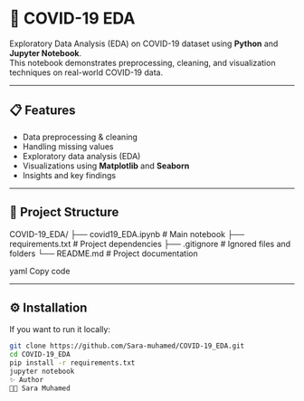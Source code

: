 # 🦠 COVID-19 EDA

Exploratory Data Analysis (EDA) on COVID-19 dataset using **Python** and **Jupyter Notebook**.  
This notebook demonstrates preprocessing, cleaning, and visualization techniques on real-world COVID-19 data.

---

## 📋 Features
- Data preprocessing & cleaning  
- Handling missing values  
- Exploratory data analysis (EDA)  
- Visualizations using **Matplotlib** and **Seaborn**  
- Insights and key findings  

---

## 📂 Project Structure
COVID-19_EDA/
├── covid19_EDA.ipynb # Main notebook
├── requirements.txt # Project dependencies
├── .gitignore # Ignored files and folders
└── README.md # Project documentation

yaml
Copy code

---

## ⚙️ Installation
If you want to run it locally:

```bash
git clone https://github.com/Sara-muhamed/COVID-19_EDA.git
cd COVID-19_EDA
pip install -r requirements.txt
jupyter notebook
✨ Author
👩‍💻 Sara Muhamed
